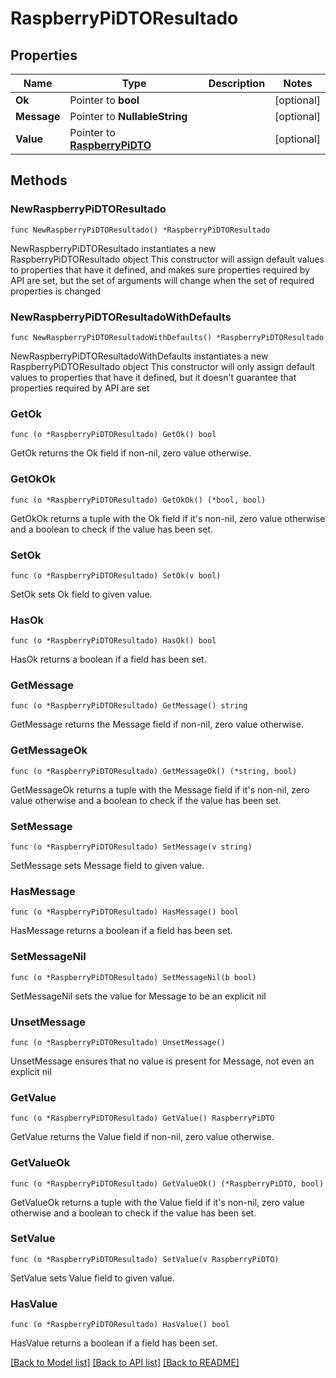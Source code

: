 # RaspberryPiDTOResultado

## Properties

Name | Type | Description | Notes
------------ | ------------- | ------------- | -------------
**Ok** | Pointer to **bool** |  | [optional] 
**Message** | Pointer to **NullableString** |  | [optional] 
**Value** | Pointer to [**RaspberryPiDTO**](RaspberryPiDTO.md) |  | [optional] 

## Methods

### NewRaspberryPiDTOResultado

`func NewRaspberryPiDTOResultado() *RaspberryPiDTOResultado`

NewRaspberryPiDTOResultado instantiates a new RaspberryPiDTOResultado object
This constructor will assign default values to properties that have it defined,
and makes sure properties required by API are set, but the set of arguments
will change when the set of required properties is changed

### NewRaspberryPiDTOResultadoWithDefaults

`func NewRaspberryPiDTOResultadoWithDefaults() *RaspberryPiDTOResultado`

NewRaspberryPiDTOResultadoWithDefaults instantiates a new RaspberryPiDTOResultado object
This constructor will only assign default values to properties that have it defined,
but it doesn't guarantee that properties required by API are set

### GetOk

`func (o *RaspberryPiDTOResultado) GetOk() bool`

GetOk returns the Ok field if non-nil, zero value otherwise.

### GetOkOk

`func (o *RaspberryPiDTOResultado) GetOkOk() (*bool, bool)`

GetOkOk returns a tuple with the Ok field if it's non-nil, zero value otherwise
and a boolean to check if the value has been set.

### SetOk

`func (o *RaspberryPiDTOResultado) SetOk(v bool)`

SetOk sets Ok field to given value.

### HasOk

`func (o *RaspberryPiDTOResultado) HasOk() bool`

HasOk returns a boolean if a field has been set.

### GetMessage

`func (o *RaspberryPiDTOResultado) GetMessage() string`

GetMessage returns the Message field if non-nil, zero value otherwise.

### GetMessageOk

`func (o *RaspberryPiDTOResultado) GetMessageOk() (*string, bool)`

GetMessageOk returns a tuple with the Message field if it's non-nil, zero value otherwise
and a boolean to check if the value has been set.

### SetMessage

`func (o *RaspberryPiDTOResultado) SetMessage(v string)`

SetMessage sets Message field to given value.

### HasMessage

`func (o *RaspberryPiDTOResultado) HasMessage() bool`

HasMessage returns a boolean if a field has been set.

### SetMessageNil

`func (o *RaspberryPiDTOResultado) SetMessageNil(b bool)`

 SetMessageNil sets the value for Message to be an explicit nil

### UnsetMessage
`func (o *RaspberryPiDTOResultado) UnsetMessage()`

UnsetMessage ensures that no value is present for Message, not even an explicit nil
### GetValue

`func (o *RaspberryPiDTOResultado) GetValue() RaspberryPiDTO`

GetValue returns the Value field if non-nil, zero value otherwise.

### GetValueOk

`func (o *RaspberryPiDTOResultado) GetValueOk() (*RaspberryPiDTO, bool)`

GetValueOk returns a tuple with the Value field if it's non-nil, zero value otherwise
and a boolean to check if the value has been set.

### SetValue

`func (o *RaspberryPiDTOResultado) SetValue(v RaspberryPiDTO)`

SetValue sets Value field to given value.

### HasValue

`func (o *RaspberryPiDTOResultado) HasValue() bool`

HasValue returns a boolean if a field has been set.


[[Back to Model list]](../README.md#documentation-for-models) [[Back to API list]](../README.md#documentation-for-api-endpoints) [[Back to README]](../README.md)


